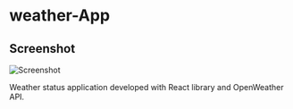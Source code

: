 # weather-App
## Screenshot
![Screenshot](https://i.hizliresim.com/esfpa7f.png)

Weather status application developed with React library and OpenWeather API.
